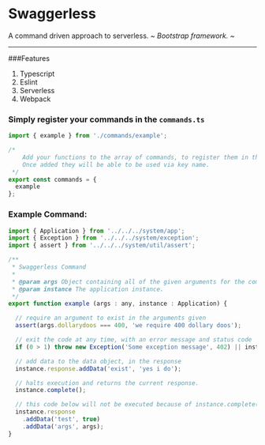 # Swaggerless

A command driven approach to serverless.  *~ Bootstrap framework. ~*


----------

###Features
 1. Typescript
 2. Eslint
 3. Serverless
 4. Webpack

### Simply register your commands in the `commands.ts`

```javascript
import { example } from './commands/example';

/*
    Add your functions to the array of commands, to register them in the api.
    Once added they will be able to be used via key name.
 */
export const commands = {
  example
};
```


### Example Command:

```javascript
import { Application } from '../../../system/app';
import { Exception } from '../../../system/exception';
import { assert } from '../../../system/util/assert';

/**
 * Swaggerless Command
 *
 * @param args Object containing all of the given arguments for the command.
 * @param instance The application instance.
 */
export function example (args : any, instance : Application) {

  // require an argument to exist in the arguments given
  assert(args.dollarydoos === 400, 'we require 400 dollary doos');

  // exit the code at any time, with an error message and status code
  if (0 > 1) throw new Exception('Some exception message', 402) || instance.die('some exception message', 407);

  // add data to the data object, in the response
  instance.response.addData('exist', 'yes i do');

  // halts execution and returns the current response.
  instance.complete();

  // this code below will not be executed because of instance.complete()
  instance.response
    .addData('test', true)
    .addData('args', args);
}

```
